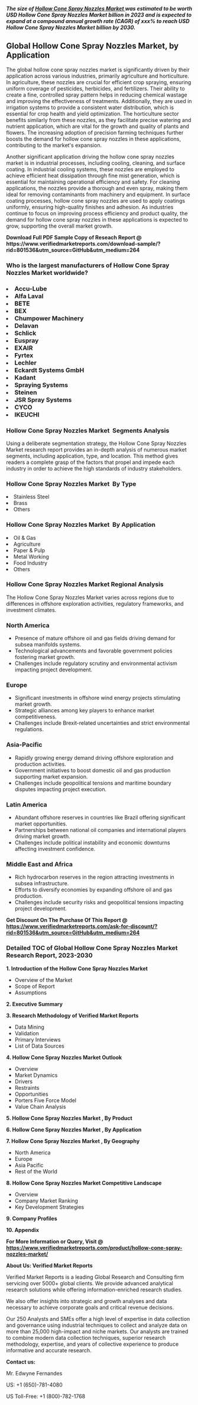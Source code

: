 <p><em><strong>The size of <a href="https://www.verifiedmarketreports.com/download-sample/?rid=801536&utm_source=GitHub&utm_medium=264" target="_blank">Hollow Cone Spray Nozzles Market </a> was estimated to be worth USD Hollow Cone Spray Nozzles Market billion in 2023 and is expected to expand at a compound annual growth rate (CAGR) of xxx% to reach USD Hollow Cone Spray Nozzles Market billion by 2030.</strong></em><br /><h2>Global Hollow Cone Spray Nozzles Market, by Application</h2><p>The global hollow cone spray nozzles market is significantly driven by their application across various industries, primarily agriculture and horticulture. In agriculture, these nozzles are crucial for efficient crop spraying, ensuring uniform coverage of pesticides, herbicides, and fertilizers. Their ability to create a fine, controlled spray pattern helps in reducing chemical wastage and improving the effectiveness of treatments. Additionally, they are used in irrigation systems to provide a consistent water distribution, which is essential for crop health and yield optimization. The horticulture sector benefits similarly from these nozzles, as they facilitate precise watering and nutrient application, which are vital for the growth and quality of plants and flowers. The increasing adoption of precision farming techniques further boosts the demand for hollow cone spray nozzles in these applications, contributing to the market's expansion.</p><p>Another significant application driving the hollow cone spray nozzles market is in industrial processes, including cooling, cleaning, and surface coating. In industrial cooling systems, these nozzles are employed to achieve efficient heat dissipation through fine mist generation, which is essential for maintaining operational efficiency and safety. For cleaning applications, the nozzles provide a thorough and even spray, making them ideal for removing contaminants from machinery and equipment. In surface coating processes, hollow cone spray nozzles are used to apply coatings uniformly, ensuring high-quality finishes and adhesion. As industries continue to focus on improving process efficiency and product quality, the demand for hollow cone spray nozzles in these applications is expected to grow, supporting the overall market growth.</p></p><p id="" class=""><strong>Download Full PDF Sample Copy of Reseach Report @ <a target="">https://www.verifiedmarketreports.com/download-sample/?rid=801536&utm_source=GitHub&utm_medium=264</a></strong></p><h3 id="" class="">Who is the largest manufacturers of&nbsp;Hollow Cone Spray Nozzles Market worldwide?</h3><h3 class=""></Li><Li>Accu-Lube</Li><Li> Alfa Laval</Li><Li> BETE</Li><Li> BEX</Li><Li> Chumpower Machinery</Li><Li> Delavan</Li><Li> Schlick</Li><Li> Euspray</Li><Li> EXAIR</Li><Li> Fyrtex</Li><Li> Lechler</Li><Li> Eckardt Systems GmbH</Li><Li> Kadant</Li><Li> Spraying Systems</Li><Li> Steinen</Li><Li> JSR Spray Systems</Li><Li> CYCO</Li><Li> IKEUCHI</h3><h3 id="" class="">Hollow Cone Spray Nozzles Market &nbsp;Segments Analysis</h3><p id="" class="">Using a deliberate segmentation strategy, the Hollow Cone Spray Nozzles Market research report provides an in-depth analysis of numerous market segments, including application, type, and location. This method gives readers a complete grasp of the factors that propel and impede each industry in order to achieve the high standards of industry stakeholders.</p><h3 id="" class="">Hollow Cone Spray Nozzles Market &nbsp;By Type</h3><p></Li><Li>Stainless Steel</Li><Li> Brass</Li><Li> Others</p><h3 id="" class="">Hollow Cone Spray Nozzles Market &nbsp;By Application</h3><p class=""></Li><Li>Oil & Gas</Li><Li> Agriculture</Li><Li> Paper & Pulp</Li><Li> Metal Working</Li><Li> Food Industry</Li><Li> Others</p><h3 id="" class="">Hollow Cone Spray Nozzles Market Regional Analysis</h3><p id="" class="">The Hollow Cone Spray Nozzles Market varies across regions due to differences in offshore exploration activities, regulatory frameworks, and investment climates.</p><h3 id="" class="">North America</h3><ul><li>Presence of mature offshore oil and gas fields driving demand for subsea manifolds systems.</li><li>Technological advancements and favorable government policies fostering market growth.</li><li>Challenges include regulatory scrutiny and environmental activism impacting project development.</li></ul><h3 id="" class="">Europe</h3><ul><li>Significant investments in offshore wind energy projects stimulating market growth.</li><li>Strategic alliances among key players to enhance market competitiveness.</li><li>Challenges include Brexit-related uncertainties and strict environmental regulations.</li></ul><h3 id="" class="">Asia-Pacific</h3><ul><li>Rapidly growing energy demand driving offshore exploration and production activities.</li><li>Government initiatives to boost domestic oil and gas production supporting market expansion.</li><li>Challenges include geopolitical tensions and maritime boundary disputes impacting project execution.</li></ul><h3 id="" class="">Latin America</h3><ul><li>Abundant offshore reserves in countries like Brazil offering significant market opportunities.</li><li>Partnerships between national oil companies and international players driving market growth.</li><li>Challenges include political instability and economic downturns affecting investment confidence.</li></ul><h3 id="" class="">Middle East and Africa</h3><ul><li>Rich hydrocarbon reserves in the region attracting investments in subsea infrastructure.</li><li>Efforts to diversify economies by expanding offshore oil and gas production.</li><li>Challenges include security risks and geopolitical tensions impacting project development.</li></ul><p id="" class=""><strong>Get Discount On The Purchase Of This Report @ <a href="https://www.verifiedmarketreports.com/ask-for-discount/?rid=801536&utm_source=GitHub&utm_medium=264" target="_blank">https://www.verifiedmarketreports.com/ask-for-discount/?rid=801536&utm_source=GitHub&utm_medium=264</a></strong></p><h3 id="" class="">Detailed TOC of Global Hollow Cone Spray Nozzles Market Research Report, 2023-2030</h3><p id="" class=""><strong>1. Introduction of the Hollow Cone Spray Nozzles Market </strong></p><ul><li>Overview of the Market</li><li>Scope of Report</li><li>Assumptions</li></ul><p id="" class=""><strong>2. Executive Summary</strong></p><p id="" class=""><strong>3. Research Methodology of Verified Market Reports</strong></p><ul><li>Data Mining</li><li>Validation</li><li>Primary Interviews</li><li>List of Data Sources</li></ul><p id="" class=""><strong>4. Hollow Cone Spray Nozzles Market Outlook</strong></p><ul><li>Overview</li><li>Market Dynamics</li><li>Drivers</li><li>Restraints</li><li>Opportunities</li><li>Porters Five Force Model</li><li>Value Chain Analysis</li></ul><p id="" class=""><strong>5. Hollow Cone Spray Nozzles Market , By Product</strong></p><p id="" class=""><strong>6. Hollow Cone Spray Nozzles Market , By Application</strong></p><p id="" class=""><strong>7. Hollow Cone Spray Nozzles Market , By Geography</strong></p><ul><li>North America</li><li>Europe</li><li>Asia Pacific</li><li>Rest of the World</li></ul><p id="" class=""><strong>8. Hollow Cone Spray Nozzles Market Competitive Landscape</strong></p><ul><li>Overview</li><li>Company Market Ranking</li><li>Key Development Strategies</li></ul><p id="" class=""><strong>9. Company Profiles</strong></p><p id="" class=""><strong>10. Appendix</strong></p><p id="" class=""><strong>For More Information or Query, Visit @ <a href="https://www.verifiedmarketreports.com/product/hollow-cone-spray-nozzles-market/" target="_blank">https://www.verifiedmarketreports.com/product/hollow-cone-spray-nozzles-market/</a></strong></p><p id="" class=""><strong>About Us: Verified Market Reports</strong></p><p id="" class="">Verified Market Reports is a leading Global Research and Consulting firm servicing over 5000+ global clients. We provide advanced analytical research solutions while offering information-enriched research studies.</p><p id="" class="">We also offer insights into strategic and growth analyses and data necessary to achieve corporate goals and critical revenue decisions.</p><p id="" class="">Our 250 Analysts and SMEs offer a high level of expertise in data collection and governance using industrial techniques to collect and analyze data on more than 25,000 high-impact and niche markets. Our analysts are trained to combine modern data collection techniques, superior research methodology, expertise, and years of collective experience to produce informative and accurate research.</p><p id="" class=""><strong>Contact us:</strong></p><p id="" class="">Mr. Edwyne Fernandes</p><p id="" class="">US: +1 (650)-781-4080</p><p id="" class="">US Toll-Free: +1 (800)-782-1768</p>

